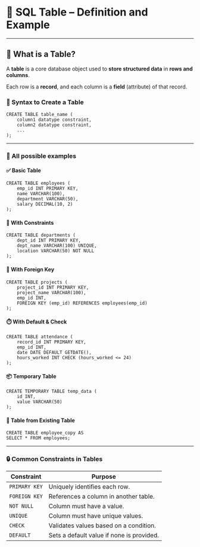 # 🧱 SQL Table – Definition and Example

---
## 📌 What is a Table?

A **table** is a core database object used to **store structured data** in **rows and columns**.

Each row is a **record**, and each column is a **field** (attribute) of that record.

### 🧾 Syntax to Create a Table

```roomsql
CREATE TABLE table_name (
    column1 datatype constraint,
    column2 datatype constraint,
    ...
);
```
---
###  🧱 All possible examples
#### ✅ Basic Table
```roomsql
CREATE TABLE employees (
    emp_id INT PRIMARY KEY,
    name VARCHAR(100),
    department VARCHAR(50),
    salary DECIMAL(10, 2)
);
```
#### 🔐 With Constraints
```roomsql
CREATE TABLE departments (
    dept_id INT PRIMARY KEY,
    dept_name VARCHAR(100) UNIQUE,
    location VARCHAR(50) NOT NULL
);
```
#### 🔗 With Foreign Key
```roomsql
CREATE TABLE projects (
    project_id INT PRIMARY KEY,
    project_name VARCHAR(100),
    emp_id INT,
    FOREIGN KEY (emp_id) REFERENCES employees(emp_id)
);
```
#### ⏱️ With Default & Check
```roomsql
CREATE TABLE attendance (
    record_id INT PRIMARY KEY,
    emp_id INT,
    date DATE DEFAULT GETDATE(),
    hours_worked INT CHECK (hours_worked <= 24)
);
```
#### 📦 Temporary Table
```roomsql
CREATE TEMPORARY TABLE temp_data (
    id INT,
    value VARCHAR(50)
);
```
#### 📁 Table from Existing Table
```roomsql
CREATE TABLE employee_copy AS
SELECT * FROM employees;
```
---
### 🔒 Common Constraints in Tables
| Constraint    | Purpose                                   |
| ------------- | ----------------------------------------- |
| `PRIMARY KEY` | Uniquely identifies each row.             |
| `FOREIGN KEY` | References a column in another table.     |
| `NOT NULL`    | Column must have a value.                 |
| `UNIQUE`      | Column must have unique values.           |
| `CHECK`       | Validates values based on a condition.    |
| `DEFAULT`     | Sets a default value if none is provided. |
